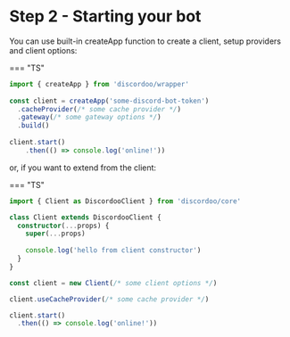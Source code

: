 # Step 2 - Starting your bot
You can use built-in createApp function to create a client, setup providers and client options:

=== "TS"
```ts
import { createApp } from 'discordoo/wrapper'
 
const client = createApp('some-discord-bot-token')
  .cacheProvider(/* some cache provider */)
  .gateway(/* some gateway options */)
  .build()
 
client.start()
    .then(() => console.log('online!'))
```

or, if you want to extend from the client:

=== "TS"
```ts
import { Client as DiscordooClient } from 'discordoo/core'

class Client extends DiscordooClient {
  constructor(...props) {
    super(...props)
    
    console.log('hello from client constructor')
  }
}

const client = new Client(/* some client options */)

client.useCacheProvider(/* some cache provider */)

client.start()
  .then(() => console.log('online!'))
```
